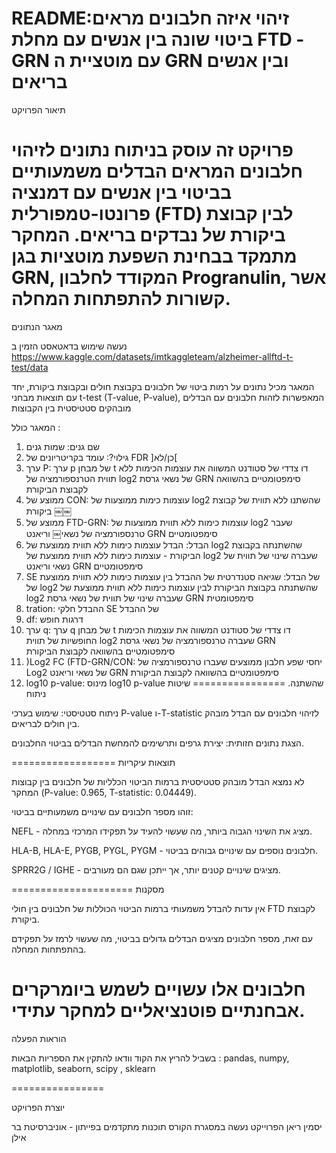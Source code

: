 README:זיהוי איזה חלבונים מראים ביטוי שונה בין אנשים עם מחלת FTD -GRN עם מוטציית ה GRN ובין אנשים בריאים
==================
תיאור הפרויקט

פרויקט זה עוסק בניתוח נתונים לזיהוי חלבונים המראים הבדלים משמעותיים בביטוי בין אנשים עם דמנציה פרונטו-טמפורלית (FTD) לבין קבוצת ביקורת של נבדקים בריאים. המחקר מתמקד בבחינת השפעת מוטציות בגן GRN, המקודד לחלבון Progranulin, אשר קשורות להתפתחות המחלה.
===================
מאגר הנתונים

נעשה שימוש בדאטאסט הזמין ב https://www.kaggle.com/datasets/imtkaggleteam/alzheimer-allftd-t-test/data

המאגר מכיל נתונים על רמות ביטוי של חלבונים בקבוצת חולים ובקבוצת ביקורת, יחד עם תוצאות מבחני t-test (T-value, P-value), המאפשרות לזהות חלבונים עם הבדלים מובהקים סטטיסטית בין הקבוצות

המאגר כולל :
1. שם גנים: שמות גנים
2. גילוי?: עומד בקריטריונים של FDR ]כן/לא[
3. ערך P: ערך p של מבחן t דו צדדי של סטודנט המשווה את עוצמות הכימות ללא תווית הטרנספורמציה של log2 של נשאי גרסת GRN סימפטומטיים בהשוואה לקבוצת הביקורת
4. ממוצע של CON: עוצמות כימות ממוצעות של log2 שהשתנו ללא תווית של קבוצת ביקורת
￼￼
5. ממוצע של FTD-GRN: עוצמות כימות ללא תווית ממוצעות של log2 שעבר טרנספורמציה של נשאי￼ וריאנט GRN סימפטומטיים
6. הבדל: הבדל עוצמות כימות ללא תווית ממוצעת של log2 שהשתנתה בקבוצת הביקורת - עוצמות כימות ללא תווית ממוצעת של log2 שעברה שינוי של תווית של נשאי וריאנט GRN סימפטומטיים
7. SE של הבדל: שגיאה סטנדרטית של ההבדל בין עוצמות כימות ללא תווית ממוצעת של log2 שהשתנתה בקבוצת הביקורת לבין עוצמות כימות ללא תווית ממוצעת של log2 שעברה שינוי של תווית של נשאי גרסת GRN סימפטומטית
8. tration: ההבדל חלקי SE של ההבדל
9. df: דרגות חופש
10. ערך q: ערך q של מבחן t דו צדדי של סטודנט המשווה את עוצמות הכימות החופשיות של תווית log2 שעברה טרנספורמציה של נשאי גרסת GRN סימפטומטיים בהשוואה לקבוצת הביקורת
11. )Log2 FC (FTD-GRN/CON: יחסי שפע חלבון ממוצעים שעברו טרנספורמציה של Log2 של נשאי וריאנט GRN סימפטומטיים בהשוואה לקבוצת הביקורת
12. log10 p-value: מינוס log10 p-value שהשתנה.
================
שיטות ניתוח

ניתוח סטטיסטי: שימוש בערכי P-value ו-T-statistic לזיהוי חלבונים עם הבדל מובהק בין חולים לבריאים.

הצגת נתונים חזותית: יצירת גרפים ותרשימים להמחשת הבדלים בביטוי החלבונים.

==================
תוצאות עיקריות

לא נמצא הבדל מובהק סטטיסטית ברמות הביטוי הכלליות של חלבונים בין קבוצות המחקר (P-value: 0.965, T-statistic: 0.04449).

זוהו מספר חלבונים עם שינויים משמעותיים בביטוי:

NEFL - מציג את השינוי הגבוה ביותר, מה שעשוי להעיד על תפקידו המרכזי במחלה.

HLA-B, HLA-E, PYGB, PYGL, PYGM - חלבונים נוספים עם שינויים גבוהים בביטוי.

SPRR2G / IGHE - מציגים שינויים קטנים יותר, אך ייתכן שגם הם מעורבים.

=====================
מסקנות

אין עדות להבדל משמעותי ברמות הביטוי הכוללות של חלבונים בין חולי FTD לקבוצת ביקורת.

עם זאת, מספר חלבונים מציגים הבדלים גדולים בביטוי, מה שעשוי לרמז על תפקידם בהתפתחות המחלה.

חלבונים אלו עשויים לשמש ביומרקרים אבחנתיים פוטנציאליים למחקר עתידי.
=====================

הוראות הפעלה

בשביל להריץ את הקוד וודאו להתקין את הספריות הבאות :
 pandas, numpy, matplotlib, seaborn, scipy
 , sklearn

 

================

יוצרת הפרויקט

יסמין ריאן 
הפרוייקט נעשה במסגרת הקורס תוכנות מתקדמים בפייתון - אוניברסיטת בר אילן 

